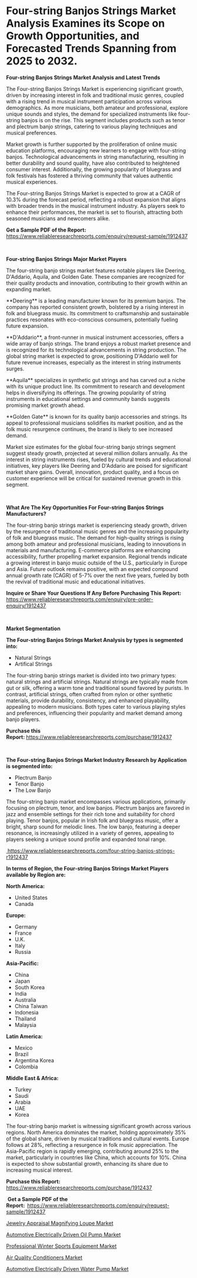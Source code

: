 <p><h1>Four-string Banjos Strings Market Analysis Examines its Scope on Growth Opportunities, and Forecasted Trends Spanning from 2025 to 2032.</h1></p><p><strong>Four-string Banjos Strings Market Analysis and Latest Trends</strong></p>
<p><p>The Four-string Banjos Strings Market is experiencing significant growth, driven by increasing interest in folk and traditional music genres, coupled with a rising trend in musical instrument participation across various demographics. As more musicians, both amateur and professional, explore unique sounds and styles, the demand for specialized instruments like four-string banjos is on the rise. This segment includes products such as tenor and plectrum banjo strings, catering to various playing techniques and musical preferences.</p><p>Market growth is further supported by the proliferation of online music education platforms, encouraging new learners to engage with four-string banjos. Technological advancements in string manufacturing, resulting in better durability and sound quality, have also contributed to heightened consumer interest. Additionally, the growing popularity of bluegrass and folk festivals has fostered a thriving community that values authentic musical experiences.</p><p>The Four-string Banjos Strings Market is expected to grow at a CAGR of 10.3% during the forecast period, reflecting a robust expansion that aligns with broader trends in the musical instrument industry. As players seek to enhance their performances, the market is set to flourish, attracting both seasoned musicians and newcomers alike.</p></p>
<p><strong>Get a Sample PDF of the Report:&nbsp;</strong> <a href="https://www.reliableresearchreports.com/enquiry/request-sample/1912437?utm_campaign=7&utm_medium=2&utm_source=Github&utm_content=ia&utm_term=10022025&utm_id=four-string-banjos-strings">https://www.reliableresearchreports.com/enquiry/request-sample/1912437</a></p>
<p>&nbsp;</p>
<p><strong>Four-string Banjos Strings Major Market Players</strong></p>
<p><p>The four-string banjo strings market features notable players like Deering, D'Addario, Aquila, and Golden Gate. These companies are recognized for their quality products and innovation, contributing to their growth within an expanding market.</p><p>**Deering** is a leading manufacturer known for its premium banjos. The company has reported consistent growth, bolstered by a rising interest in folk and bluegrass music. Its commitment to craftsmanship and sustainable practices resonates with eco-conscious consumers, potentially fueling future expansion.</p><p>**D'Addario**, a front-runner in musical instrument accessories, offers a wide array of banjo strings. The brand enjoys a robust market presence and is recognized for its technological advancements in string production. The global string market is expected to grow, positioning D'Addario well for future revenue increases, especially as the interest in string instruments surges.</p><p>**Aquila** specializes in synthetic gut strings and has carved out a niche with its unique product line. Its commitment to research and development helps in diversifying its offerings. The growing popularity of string instruments in educational settings and community bands suggests promising market growth ahead.</p><p>**Golden Gate** is known for its quality banjo accessories and strings. Its appeal to professional musicians solidifies its market position, and as the folk music resurgence continues, the brand is likely to see increased demand.</p><p>Market size estimates for the global four-string banjo strings segment suggest steady growth, projected at several million dollars annually. As the interest in string instruments rises, fueled by cultural trends and educational initiatives, key players like Deering and D'Addario are poised for significant market share gains. Overall, innovation, product quality, and a focus on customer experience will be critical for sustained revenue growth in this segment.</p></p>
<p>&nbsp;</p>
<p><strong>What Are The Key Opportunities For Four-string Banjos Strings Manufacturers?</strong></p>
<p><p>The four-string banjo strings market is experiencing steady growth, driven by the resurgence of traditional music genres and the increasing popularity of folk and bluegrass music. The demand for high-quality strings is rising among both amateur and professional musicians, leading to innovations in materials and manufacturing. E-commerce platforms are enhancing accessibility, further propelling market expansion. Regional trends indicate a growing interest in banjo music outside of the U.S., particularly in Europe and Asia. Future outlook remains positive, with an expected compound annual growth rate (CAGR) of 5-7% over the next five years, fueled by both the revival of traditional music and educational initiatives.</p></p>
<p><strong>Inquire or Share Your Questions If Any Before Purchasing This Report:</strong> <a href="https://www.reliableresearchreports.com/enquiry/pre-order-enquiry/1912437?utm_campaign=7&utm_medium=2&utm_source=Github&utm_content=ia&utm_term=10022025&utm_id=four-string-banjos-strings">https://www.reliableresearchreports.com/enquiry/pre-order-enquiry/1912437</a></p>
<p>&nbsp;</p>
<p><strong>Market Segmentation</strong></p>
<p><strong>The Four-string Banjos Strings Market Analysis by types is segmented into:</strong></p>
<p><ul><li>Natural Strings</li><li>Artifical Strings</li></ul></p>
<p><p>The four-string banjo strings market is divided into two primary types: natural strings and artificial strings. Natural strings are typically made from gut or silk, offering a warm tone and traditional sound favored by purists. In contrast, artificial strings, often crafted from nylon or other synthetic materials, provide durability, consistency, and enhanced playability, appealing to modern musicians. Both types cater to various playing styles and preferences, influencing their popularity and market demand among banjo players.</p></p>
<p><strong>Purchase this Report:&nbsp;</strong><a href="https://www.reliableresearchreports.com/purchase/1912437?utm_campaign=7&utm_medium=2&utm_source=Github&utm_content=ia&utm_term=10022025&utm_id=four-string-banjos-strings">https://www.reliableresearchreports.com/purchase/1912437</a></p>
<p>&nbsp;</p>
<p><strong>The Four-string Banjos Strings Market Industry Research by Application is segmented into:</strong></p>
<p><ul><li>Plectrum Banjo</li><li>Tenor Banjo</li><li>The Low Banjo</li></ul></p>
<p><p>The four-string banjo market encompasses various applications, primarily focusing on plectrum, tenor, and low banjos. Plectrum banjos are favored in jazz and ensemble settings for their rich tone and suitability for chord playing. Tenor banjos, popular in Irish folk and bluegrass music, offer a bright, sharp sound for melodic lines. The low banjo, featuring a deeper resonance, is increasingly utilized in a variety of genres, appealing to players seeking a unique sound profile and expanded tonal range.</p></p>
<p><a href="https://www.reliableresearchreports.com/four-string-banjos-strings-r1912437?utm_campaign=7&utm_medium=2&utm_source=Github&utm_content=ia&utm_term=10022025&utm_id=four-string-banjos-strings">&nbsp;https://www.reliableresearchreports.com/four-string-banjos-strings-r1912437</a></p>
<p><strong>In terms of Region, the Four-string Banjos Strings Market Players available by Region are:</strong></p>
<p>
    <p> <strong> North America: </strong>
        <ul>
            <li>United States</li>
            <li>Canada</li>
        </ul>
        </p> 
    <p> <strong> Europe: </strong>
        <ul>
            <li>Germany</li>
            <li>France</li>
            <li>U.K.</li>
            <li>Italy</li>
            <li>Russia</li>
        </ul>
        </p> 
    <p> <strong> Asia-Pacific: </strong>
        <ul>
            <li>China</li>
            <li>Japan</li>
            <li>South Korea</li>
            <li>India</li>
            <li>Australia</li>
            <li>China Taiwan</li>
            <li>Indonesia</li>
            <li>Thailand</li>
            <li>Malaysia</li>
        </ul>
        </p> 
    <p> <strong> Latin America: </strong>
        <ul>
            <li>Mexico</li>
            <li>Brazil</li>
            <li>Argentina Korea</li>
            <li>Colombia</li>
        </ul>
        </p> 
    <p> <strong> Middle East & Africa: </strong>
        <ul>
            <li>Turkey</li>
            <li>Saudi</li>
            <li>Arabia</li>
            <li>UAE</li>
            <li>Korea</li>
        </ul>
    </p>
    </p>
<p><p>The four-string banjo market is witnessing significant growth across various regions. North America dominates the market, holding approximately 35% of the global share, driven by musical traditions and cultural events. Europe follows at 28%, reflecting a resurgence in folk music appreciation. The Asia-Pacific region is rapidly emerging, contributing around 25% to the market, particularly in countries like China, which accounts for 10%. China is expected to show substantial growth, enhancing its share due to increasing musical interest.</p></p>
<p><strong>Purchase this Report: </strong><a href="https://www.reliableresearchreports.com/purchase/1912437?utm_campaign=7&utm_medium=2&utm_source=Github&utm_content=ia&utm_term=10022025&utm_id=four-string-banjos-strings">https://www.reliableresearchreports.com/purchase/1912437</a></p>
<p>&nbsp;<strong>Get a Sample PDF of the Report:&nbsp;&nbsp;</strong><a href="https://www.reliableresearchreports.com/enquiry/request-sample/1912437?utm_campaign=7&utm_medium=2&utm_source=Github&utm_content=ia&utm_term=10022025&utm_id=four-string-banjos-strings">https://www.reliableresearchreports.com/enquiry/request-sample/1912437</a></p>
<p><strong></strong></p>
<p><p><a href="https://github.com/hannajuana198484/Market-Research-Report-List-1/blob/main/jewelry-appraisal-magnifying-loupe-market.md?utm_campaign=7&utm_medium=2&utm_source=Github&utm_content=ia&utm_term=10022025&utm_id=four-string-banjos-strings">Jewelry Appraisal Magnifying Loupe Market</a></p><p><a href="https://github.com/loppibsr/Market-Research-Report-List-1/blob/main/automotive-electrically-driven-oil-pump-market.md?utm_campaign=7&utm_medium=2&utm_source=Github&utm_content=ia&utm_term=10022025&utm_id=four-string-banjos-strings">Automotive Electrically Driven Oil Pump Market</a></p><p><a href="https://github.com/carendesrochers299/Market-Research-Report-List-1/blob/main/professional-winter-sports-equipment-market.md?utm_campaign=7&utm_medium=2&utm_source=Github&utm_content=ia&utm_term=10022025&utm_id=four-string-banjos-strings">Professional Winter Sports Equipment Market</a></p><p><a href="https://github.com/zitanebeibit9/Market-Research-Report-List-1/blob/main/air-quality-conditioners-market.md?utm_campaign=7&utm_medium=2&utm_source=Github&utm_content=ia&utm_term=10022025&utm_id=four-string-banjos-strings">Air Quality Conditioners Market</a></p><p><a href="https://github.com/alanepetevi/Market-Research-Report-List-1/blob/main/automotive-electrically-driven-water-pump-market.md?utm_campaign=7&utm_medium=2&utm_source=Github&utm_content=ia&utm_term=10022025&utm_id=four-string-banjos-strings">Automotive Electrically Driven Water Pump Market</a></p></p>